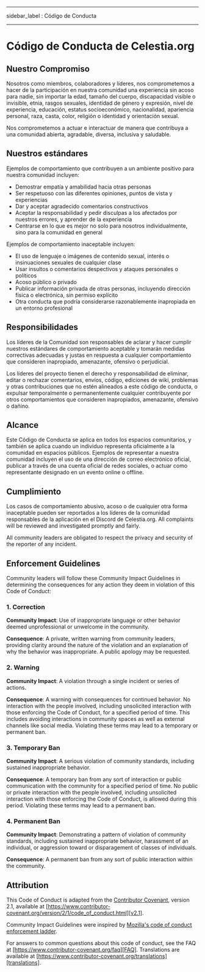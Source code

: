 - - -
sidebar_label : Código de Conducta
- - -

# Código de Conducta de Celestia.org

## Nuestro Compromiso

Nosotros como miembros, colaboradores y líderes, nos comprometemos a hacer de la participación en nuestra comunidad una experiencia sin acoso para nadie, sin importar la edad, tamaño del cuerpo, discapacidad visible o invisible, etnia, rasgos sexuales, identidad de género y expresión, nivel de experiencia, educación, estatus socioeconómico, nacionalidad, apariencia personal, raza, casta, color, religión o identidad y orientación sexual.

Nos comprometemos a actuar e interactuar de manera que contribuya a una comunidad abierta, agradable, diversa, inclusiva y saludable.

## Nuestros estándares

Ejemplos de comportamiento que contribuyen a un ambiente positivo para nuestra comunidad incluyen:

* Demostrar empatía y amabilidad hacia otras personas
* Ser respetuoso con las diferentes opiniones, puntos de vista y experiencias
* Dar y aceptar agradecido comentarios constructivos
* Aceptar la responsabilidad y pedir disculpas a los afectados por nuestros errores, y aprender de la experiencia
* Centrarse en lo que es mejor no solo para nosotros individualmente, sino para la comunidad en general

Ejemplos de comportamiento inaceptable incluyen:

* El uso de lenguaje o imágenes de contenido sexual, interés o insinuaciones sexuales de cualquier clase
* Usar insultos o comentarios despectivos y ataques personales o políticos
* Acoso público o privado
* Publicar información privada de otras personas, incluyendo dirección física o electrónica, sin permiso explícito
* Otra conducta que podría considerarse razonablemente inapropiada en un entorno profesional

## Responsibilidades

Los líderes de la Comunidad son responsables de aclarar y hacer cumplir nuestros estándares de comportamiento aceptable y tomarán medidas correctivas adecuadas y justas en respuesta a cualquier comportamiento que consideren inapropiado, amenazante, ofensivo o perjudicial.

Los líderes del proyecto tienen el derecho y responsabilidad de eliminar, editar o rechazar comentarios, envíos, código, ediciones de wiki, problemas y otras contribuciones que no estén alineados a este código de conducta, o expulsar temporalmente o permanentemente cualquier contribuyente por otros comportamientos que consideren inapropiados, amenazante, ofensivo o dañino.

## Alcance

Este Código de Conducta se aplica en todos los espacios comunitarios, y también se aplica cuando un individuo representa oficialmente a la comunidad en espacios públicos. Ejemplos de representar a nuestra comunidad incluyen el uso de una dirección de correo electrónico oficial, publicar a través de una cuenta oficial de redes sociales, o actuar como representante designado en un evento online o offline.

## Cumplimiento

Los casos de comportamiento abusivo, acoso o de cualquier otra forma inaceptable pueden ser reportados a los líderes de la comunidad responsables de la aplicación en el Discord de Celestia.org. All complaints will be reviewed and investigated promptly and fairly.

All community leaders are obligated to respect the privacy and security of the reporter of any incident.

## Enforcement Guidelines

Community leaders will follow these Community Impact Guidelines in determining the consequences for any action they deem in violation of this Code of Conduct:

### 1. Correction

**Community Impact**: Use of inappropriate language or other behavior deemed unprofessional or unwelcome in the community.

**Consequence**: A private, written warning from community leaders, providing clarity around the nature of the violation and an explanation of why the behavior was inappropriate. A public apology may be requested.

### 2. Warning

**Community Impact**: A violation through a single incident or series of actions.

**Consequence**: A warning with consequences for continued behavior. No interaction with the people involved, including unsolicited interaction with those enforcing the Code of Conduct, for a specified period of time. This includes avoiding interactions in community spaces as well as external channels like social media. Violating these terms may lead to a temporary or permanent ban.

### 3. Temporary Ban

**Community Impact**: A serious violation of community standards, including sustained inappropriate behavior.

**Consequence**: A temporary ban from any sort of interaction or public communication with the community for a specified period of time. No public or private interaction with the people involved, including unsolicited interaction with those enforcing the Code of Conduct, is allowed during this period. Violating these terms may lead to a permanent ban.

### 4. Permanent Ban

**Community Impact**: Demonstrating a pattern of violation of community standards, including sustained inappropriate behavior, harassment of an individual, or aggression toward or disparagement of classes of individuals.

**Consequence**: A permanent ban from any sort of public interaction within the community.

## Attribution

This Code of Conduct is adapted from the [Contributor Covenant][homepage], version 2.1, available at [https://www.contributor-covenant.org/version/2/1/code_of_conduct.html][v2.1].

Community Impact Guidelines were inspired by [Mozilla's code of conduct enforcement ladder][Mozilla CoC].

For answers to common questions about this code of conduct, see the FAQ at [https://www.contributor-covenant.org/faq][FAQ]. Translations are available at [https://www.contributor-covenant.org/translations][translations].

[homepage]: https://www.contributor-covenant.org
[v2.1]: https://www.contributor-covenant.org/version/2/1/code_of_conduct.html
[Mozilla CoC]: https://github.com/mozilla/diversity
[FAQ]: https://www.contributor-covenant.org/faq
[translations]: https://www.contributor-covenant.org/translations
